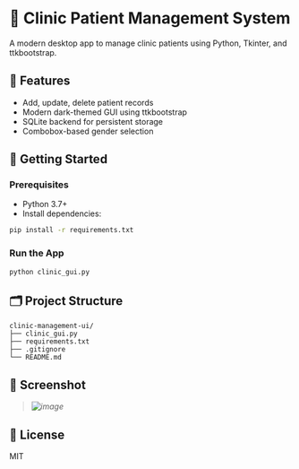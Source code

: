 # 🏥 Clinic Patient Management System

A modern desktop app to manage clinic patients using Python, Tkinter, and ttkbootstrap.

## 🔧 Features
- Add, update, delete patient records
- Modern dark-themed GUI using ttkbootstrap
- SQLite backend for persistent storage
- Combobox-based gender selection

## 🚀 Getting Started

### Prerequisites
- Python 3.7+
- Install dependencies:

```bash
pip install -r requirements.txt
```

### Run the App
```bash
python clinic_gui.py
```

## 🗂️ Project Structure
```
clinic-management-ui/
├── clinic_gui.py
├── requirements.txt
├── .gitignore
└── README.md
```

## 📸 Screenshot

> *![image](https://github.com/user-attachments/assets/2dae1778-cbd5-4464-9534-782fcef4653c)*

## 📃 License
MIT
